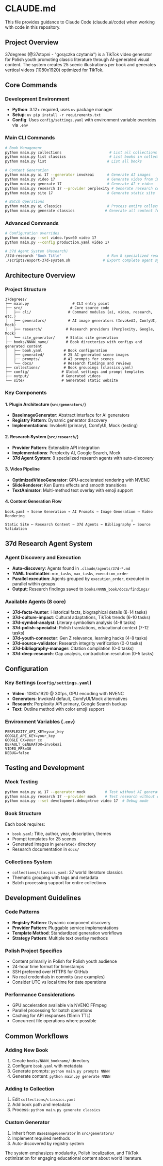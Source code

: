 # CLAUDE.md

This file provides guidance to Claude Code (claude.ai/code) when working with code in this repository.

## Project Overview
37degrees (@37stopni - "gorączka czytania") is a TikTok video generator for Polish youth promoting classic literature through AI-generated visual content. The system creates 25 scenic illustrations per book and generates vertical videos (1080x1920) optimized for TikTok.

## Core Commands

### Development Environment
- **Python**: 3.12+ required, uses `uv` package manager
- **Setup**: `uv pip install -r requirements.txt`
- **Config**: Uses `config/settings.yaml` with environment variable overrides via `.env`

### Main CLI Commands
```bash
# Book Management
python main.py collections                      # List all collections
python main.py list classics                    # List books in collection
python main.py list                            # List all books

# Content Generation  
python main.py ai 17 --generator invokeai      # Generate AI images
python main.py video 17                        # Generate video from images
python main.py generate 17                     # Generate AI + video
python main.py research 17 --provider perplexity # Generate research content
python main.py site 17                         # Generate static site

# Batch Operations
python main.py ai classics                     # Process entire collection
python main.py generate classics              # Generate all content for collection
```

### Advanced Commands
```bash
# Configuration overrides
python main.py --set video.fps=60 video 17
python main.py --config production.yaml video 17

# 37d Agent System (Research)
/37d-research "Book Title"                     # Run 8 specialized research agents
./scripts/export-37d-system.sh               # Export complete agent system
```

## Architecture Overview

### Project Structure
```
37degrees/
├── main.py                    # CLI entry point
├── src/                      # Core source code
│   ├── cli/                 # Command modules (ai, video, research, etc.)
│   ├── generators/          # AI image generators (InvokeAI, ComfyUI, Mock)
│   ├── research/           # Research providers (Perplexity, Google, Mock)
│   └── site_generator/     # Static site generation
├── books/NNNN_name/        # Book directories with configs and generated content
│   ├── book.yaml          # Book configuration
│   ├── generated/         # 25 AI-generated scene images
│   ├── prompts/           # AI prompts for scenes
│   └── docs/              # Research findings and reviews
├── collections/           # Book groupings (classics.yaml)
├── config/               # Global settings and prompt templates
├── output/               # Generated videos
└── site/                 # Generated static website
```

### Key Components

#### 1. Plugin Architecture (`src/generators/`)
- **BaseImageGenerator**: Abstract interface for AI generators
- **Registry Pattern**: Dynamic generator discovery
- **Implementations**: InvokeAI (primary), ComfyUI, Mock (testing)

#### 2. Research System (`src/research/`)
- **Provider Pattern**: Extensible API integration
- **Implementations**: Perplexity AI, Google Search, Mock
- **37d Agent System**: 8 specialized research agents with auto-discovery

#### 3. Video Pipeline
- **OptimizedVideoGenerator**: GPU-accelerated rendering with NVENC
- **SlideRenderer**: Ken Burns effects and smooth transitions
- **TextAnimator**: Multi-method text overlay with emoji support

#### 4. Content Generation Flow
```
book.yaml → Scene Generation → AI Prompts → Image Generation → Video Rendering
                                                          ↓
Static Site ← Research Content ← 37d Agents ← Bibliography ← Source Validation
```

## 37d Research Agent System

### Agent Discovery and Execution
- **Auto-discovery**: Agents found in `.claude/agents/37d-*.md`
- **YAML frontmatter**: `min_tasks`, `max_tasks`, `execution_order`
- **Parallel execution**: Agents grouped by `execution_order`, executed in parallel within groups
- **Output**: Research findings saved to `books/NNNN_book/docs/findings/`

### Available Agents (8 core)
- **37d-facts-hunter**: Historical facts, biographical details (8-14 tasks)
- **37d-culture-impact**: Cultural adaptations, TikTok trends (6-10 tasks)
- **37d-symbol-analyst**: Literary symbolism analysis (4-8 tasks)
- **37d-polish-specialist**: Polish translations, educational context (7-12 tasks)
- **37d-youth-connector**: Gen Z relevance, learning hacks (4-8 tasks)
- **37d-source-validator**: Research integrity verification (0-0 tasks)
- **37d-bibliography-manager**: Citation compilation (0-0 tasks)
- **37d-deep-research**: Gap analysis, contradiction resolution (0-5 tasks)

## Configuration

### Key Settings (`config/settings.yaml`)
- **Video**: 1080x1920 @ 30fps, GPU encoding with NVENC
- **Generators**: InvokeAI default, ComfyUI/Mock alternatives
- **Research**: Perplexity API primary, Google Search backup
- **Text**: Outline method with color emoji support

### Environment Variables (`.env`)
```
PERPLEXITY_API_KEY=your_key
GOOGLE_API_KEY=your_key
GOOGLE_CX=your_cx
DEFAULT_GENERATOR=invokeai
VIDEO_FPS=30
DEBUG=false
```

## Testing and Development

### Mock Testing
```bash
python main.py ai 17 --generator mock         # Test without AI generation
python main.py research 17 --provider mock    # Test research without API calls
python main.py --set development.debug=true video 17  # Debug mode
```

### Book Structure
Each book requires:
- `book.yaml`: Title, author, year, description, themes
- Prompt templates for 25 scenes
- Generated images in `generated/` directory
- Research documentation in `docs/`

### Collections System
- `collections/classics.yaml`: 37 world literature classics
- Thematic grouping with tags and metadata
- Batch processing support for entire collections

## Development Guidelines

### Code Patterns
- **Registry Pattern**: Dynamic component discovery
- **Provider Pattern**: Pluggable service implementations  
- **Template Method**: Standardized generation workflows
- **Strategy Pattern**: Multiple text overlay methods

### Polish Project Specifics
- Content primarily in Polish for Polish youth audience
- 24-hour time format for timestamps
- SSH preferred over HTTPS for GitHub
- No real credentials in commits (use examples)
- Consider UTC vs local time for date operations

### Performance Considerations
- GPU acceleration available via NVENC FFmpeg
- Parallel processing for batch operations
- Caching for API responses (15min TTL)
- Concurrent file operations where possible

## Common Workflows

### Adding New Book
1. Create `books/NNNN_bookname/` directory
2. Configure `book.yaml` with metadata
3. Generate prompts: `python main.py prompts NNNN`
4. Generate content: `python main.py generate NNNN`

### Adding to Collection
1. Edit `collections/classics.yaml`
2. Add book path and metadata
3. Process: `python main.py generate classics`

### Custom Generator
1. Inherit from `BaseImageGenerator` in `src/generators/`
2. Implement required methods
3. Auto-discovered by registry system

The system emphasizes modularity, Polish localization, and TikTok optimization for engaging educational content about world literature.